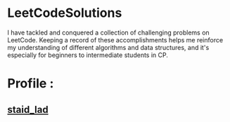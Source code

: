# LeetCodeSolutions
I have tackled and conquered a collection of challenging problems on LeetCode. Keeping a record of these accomplishments helps me reinforce my understanding of different algorithms and data structures, and it's especially for beginners to intermediate students in CP.

# Profile :
## [staid_lad](https://leetcode.com/staid_lad/)
